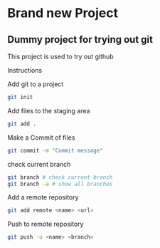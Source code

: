 # Brand new Project

## Dummy project for trying out git 

This project is used to try out github

Instructions 

Add git to a project 
```sh
git init  
```

Add files to the staging area
```sh
git add .
```

Make a Commit of files
```sh
git commit -m "Commit message"
```

check current branch 
```sh
git branch # check current branch 
git branch -a # show all branches
```

Add a remote repository 
```sh
git add remote <name> <url>
```

Push to remote repository
```sh
git push -u <name> <branch>
```

